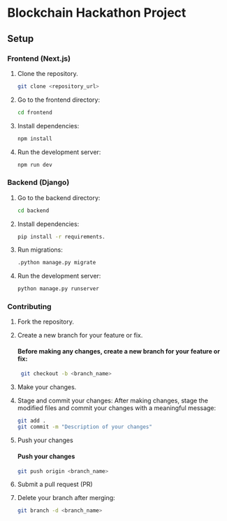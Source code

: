 # Blockchain Hackathon Project

## Setup

### Frontend (Next.js)
1. Clone the repository.
   ```bash
   git clone <repository_url>
2. Go to the frontend directory:
   ```bash
   cd frontend
3. Install dependencies:
   ```bash
   npm install
4. Run the development server:
   ```bash
   npm run dev
### Backend (Django)

1. Go to the backend directory:

   ```bash
   cd backend

2.  Install dependencies:

    ```bash
    pip install -r requirements.
3. Run migrations:

    ```bash
    .python manage.py migrate
4. Run the development server:

    ```bash
    python manage.py runserver

### Contributing

1. Fork the repository.


2. Create a new branch for  your feature or fix.

   ####   Before making any changes, create a new branch for your feature or fix:
   ```bash
    git checkout -b <branch_name>
3. Make your changes.

4. Stage and commit your changes: After making changes, stage the modified files and commit your changes with a meaningful message:
   ```bash
   git add .
   git commit -m "Description of your changes"

5. Push your changes
   #### Push your changes
   ```bash
   git push origin <branch_name>
6. Submit a pull request (PR)
7. Delete your branch after merging:
   ```bash
   git branch -d <branch_name>      
